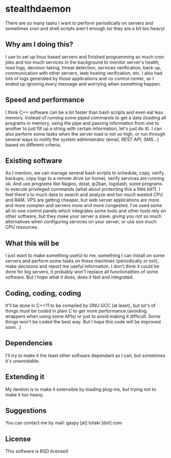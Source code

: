 stealthdaemon
=============

There are so many tasks I want to perform periodically on servers and sometimes cron and shell scripts aren't enough (or they are a bit too heavy)

Why am I doing this?
--------------------
I use to set up linux based servers and finished programming so much cron jobs and too much services in the background to monitor server's health, read logs, decision taking, threat detection, services verification, back up, communication with other servers, web hosting verification, etc.
I also had lots of logs generated by those applications and no control center, so I ended up ignoring every message and worrying when something happen.

Speed and performance
---------------------
I think C++ software can be a lot faster than bash scripts and even eat less memory. Instead of running some piped commands to get a data (loading all programs in memory, using the pipe and passing information from one to another to just fill up a string with certain information, let's just do it). I can also perform some tasks when the server load is not so high, or run through several ways to notify the system administrator (email, REST API, SMS...) based on different criteria.

Existing software
-----------------
As I mention, we can manage several bash scripts to schedule, copy, verify backups, copy logs to a remote drive (or home), verify services are running ok. And use programs like Nagios, dstat, ip2ban, logstash, some programs to execute privileged commands (what about protecting this a little bit?). I feel there's to much data to search and analyze and too much wasted CPU and RAM. VPS are getting cheaper, but web server applications are more and more complex and servers more and more congested. 
I've used some all-in-one control panels which integrates some tools and other tools rely on other software, but they make your server a slave, giving you not so much alternatives when configuring services on your server, or use soo much CPU resources.

What this will be
-----------------
I just want to make something useful to me, something I can install on some servers and perform some tasks on these machines (periodically or not), make decisions and report me useful information. I don't think it could be done for big servers, it probably won't replace all functionalities of some software. But I hope what it does, does it fast and integrated.

Coding, coding, coding
----------------------
It'll be done in C++11 to be compiled by GNU GCC (at least), but lot's of things must be coded in plain C to get more performance (avoiding wrappers when using some APIs) or just to avoid making it difficult.
Some things won't be coded the best way. But I hope this code will be improved soon. ;)

Dependencies
------------
I'll try to make it the least other software dependant as I can, but sometimes it's unavoidable.

Extending it
------------
My itention is to make it extensible by loading plug-ins, but trying not to make it too heavy.

Suggestions
-----------
You can contact me by mail: gaspy [at] totaki [dot] com

License
-------
This software is BSD licensed
